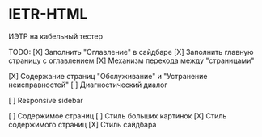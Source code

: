 # IETR-HTML

ИЭТР на кабельный тестер

TODO:
[X] Заполнить "Оглавление" в сайдбаре
[X] Заполнить главную страницу с оглавлением
[X] Механизм перехода между "страницами"

[X] Содержание страниц "Обслуживание" и "Устранение неисправностей"
[ ] Диагностический диалог

[ ] Responsive sidebar

[ ] Содержимое страниц
[ ] Стиль больших картинок
[X] Стиль содержимого страниц
[X] Стиль сайдбара
